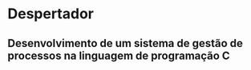 # Despertador
## Desenvolvimento de um sistema de gestão de processos na linguagem de programação C
